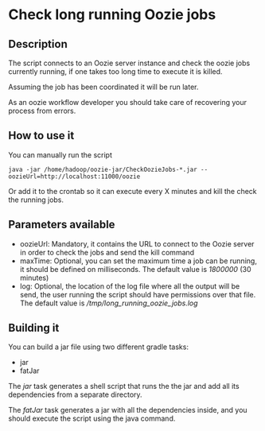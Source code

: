# Check long running Oozie jobs

## Description
The script connects to an Oozie server instance and check the oozie jobs currently running, if one takes too 
long time to execute it is killed.
 
Assuming the job has been coordinated it will be run later.

As an oozie workflow developer you should take care of recovering your process from errors.

## How to use it
You can manually run the script
````
java -jar /home/hadoop/oozie-jar/CheckOozieJobs-*.jar --oozieUrl=http://localhost:11000/oozie
````
Or add it to the crontab so it can execute every X minutes and kill the check the running jobs.

## Parameters available
* oozieUrl: Mandatory, it contains the URL to connect to the Oozie server in order to check the jobs 
and send the kill command
* maxTime: Optional, you can set the maximum time a job can be running, it should be defined on milliseconds.
The default value is *1800000* (30 minutes)
* log: Optional, the location of the log file where all the output will be send, the user running the script
should have permissions over that file. The default value is */tmp/long_running_oozie_jobs.log* 

## Building it
You can build a jar file using two different gradle tasks:

* jar
* fatJar

The *jar* task generates a shell script that runs the the jar and add all its dependencies from a separate 
directory.

The *fatJar* task generates a jar with all the dependencies inside, and you should execute the script using
the java command.
